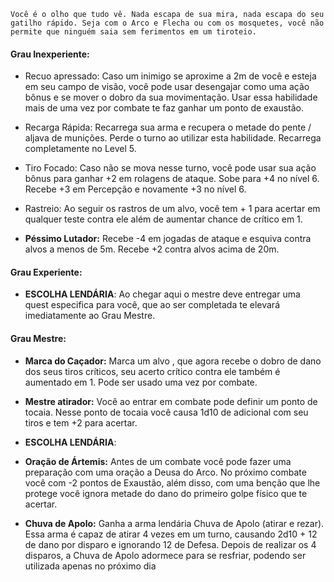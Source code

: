 ```
Você é o olho que tudo vê. Nada escapa de sua mira, nada escapa do seu gatilho rápido. Seja com o Arco e Flecha ou com os mosquetes, você não permite que ninguém saia sem ferimentos em um tiroteio.
```



#### Grau Inexperiente:

- Recuo apressado: Caso um inimigo se aproxime a 2m de você e esteja em seu campo de visão, você pode usar desengajar como uma ação bônus e se mover o dobro da sua movimentação. Usar essa habilidade mais de uma vez por combate te faz ganhar um ponto de exaustão.
	
- Recarga Rápida: Recarrega sua arma e recupera o metade do pente / aljava de munições. Perde o turno ao utilizar esta habilidade. Recarrega completamente no Level 5.
	
- Tiro Focado: Caso não se mova nesse turno, você pode usar sua ação bônus para ganhar +2 em rolagens de ataque. Sobe para +4 no nível 6. Recebe +3 em Percepção e novamente +3 no nível 6.
	
- Rastreio: Ao seguir os rastros de um alvo, você tem + 1 para acertar em qualquer teste contra ele além de aumentar chance de crítico em 1.
	
- **Péssimo Lutador:** Recebe -4 em jogadas de ataque e esquiva contra alvos a menos de 5m. Recebe +2 contra alvos acima de 20m.

#### Grau Experiente: 
- **ESCOLHA LENDÁRIA**: Ao chegar aqui o mestre deve entregar uma quest especifica para você, que ao ser completada te elevará imediatamente ao Grau Mestre.

#### Grau Mestre: 

- **Marca do Caçador:** Marca um alvo , que agora recebe o dobro de dano dos seus tiros críticos, seu acerto crítico contra ele também é aumentado em 1. Pode ser usado uma vez por combate.
	
- **Mestre atirador:** Você ao entrar em combate pode definir um ponto de tocaia. Nesse ponto de tocaia você causa 1d10 de adicional com seu tiros e tem +2 para acertar.
	
- **ESCOLHA LENDÁRIA**:
	
- **Oração de Ártemis:** Antes de um combate você pode fazer uma preparação com uma oração a Deusa do Arco. No próximo combate você com -2 pontos de Exaustão, além disso, com uma benção que lhe protege você ignora metade do dano do primeiro golpe físico que te acertar.
	
- **Chuva de Apolo:** Ganha a arma lendária Chuva de Apolo (atirar e rezar). Essa arma é capaz de atirar 4 vezes em um turno, causando 2d10 + 12 de dano por disparo e ignorando 12 de Defesa. Depois de realizar os 4 disparos, a Chuva de Apolo adormece para se resfriar, podendo ser utilizada apenas no próximo dia 
